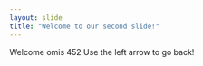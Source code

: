 ```yaml
---
layout: slide
title: "Welcome to our second slide!"
---
```

Welcome omis 452
Use the left arrow to go back!
